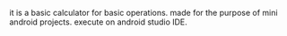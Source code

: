 it is a basic calculator for basic operations.
made for the purpose of mini android projects.
execute on android studio IDE.
